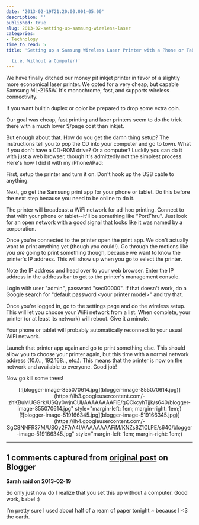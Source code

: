 ```yaml
---
date: '2013-02-19T21:20:00.001-05:00'
description: ''
published: true
slug: 2013-02-setting-up-samsung-wireless-laser
categories:
- Technology
time_to_read: 5
title: 'Setting up a Samsung Wireless Laser Printer with a Phone or Tablet

  (i.e. Without a Computer)'
---
```


We have finally ditched our money pit inkjet printer in favor of a slightly more economical laser printer. We opted for a very cheap, but capable Samsung ML-2165W. It's monochrome, fast, and supports wireless connectivity. 

If you want builtin duplex or color be prepared to drop some extra coin.

Our goal was cheap, fast printing and laser printers seem to do the trick there with a much lower $/page cost than inkjet.

But enough about that. How do you get the damn thing setup? The instructions tell you to pop the CD into your computer and go to town. What if you don't have a CD-ROM drive? Or a computer? Luckily you can do it with just a web browser, though it's admittedly not the simplest process. Here's how I did it with my iPhone/iPad:

First, setup the printer and turn it on. Don't hook up the USB cable to anything.

Next, go get the Samsung print app for your phone or tablet. Do this before the next step because you need to be online to do it.

The printer will broadcast a WiFi network for ad-hoc printing. Connect to that with your phone or tablet--it'll be something like "PortThru". Just look for an open network with a good signal that looks like it was named by a corporation.

Once you're connected to the printer open the print app. We don't actually want to print anything yet (though you could!). Go through the motions like you *are* going to print something though, because we want to know the printer's IP address. This will show up when you go to select the printer.

Note the IP address and head over to your web browser. Enter the IP address in the address bar to get to the printer's management console.

Login with user "admin", password "sec00000". If that doesn't work, do a Google search for "default password &lt;your printer model&gt;" and try that.

Once you're logged in, go to the settings page and do the wireless setup. This will let you choose your WiFi network from a list. When complete, your printer (or at least its network) will reboot. Give it a minute.

Your phone or tablet will probably automatically reconnect to your usual WiFi network.

Launch that printer app again and go to print something else. This should allow you to choose your printer again, but this time with a normal network address (10.0.*.*, 192.168.*.*, etc.). This means that the printer is now on the network and available to everyone. Good job!

Now go kill some trees! 

<div class="separator" style="clear: both; text-align: center;">[![blogger-image-855070614.jpg](blogger-image-855070614.jpg)](https://lh3.googleusercontent.com/-zhKBuMUGGrk/USQy0wjnCUI/AAAAAAAAFiE/gQCkcyhTjjk/s640/blogger-image-855070614.jpg" style="margin-left: 1em; margin-right: 1em;)</div> 

<div class="separator" style="clear: both; text-align: center;">[![blogger-image-519166345.jpg](blogger-image-519166345.jpg)](https://lh4.googleusercontent.com/-SgC8NNFR37M/USQy2F7rA4I/AAAAAAAAFiM/KNZs8Z1CLPE/s640/blogger-image-519166345.jpg" style="margin-left: 1em; margin-right: 1em;)</div>

---

## 1 comments captured from [original post](https://blog.wassupy.com/2013/02/setting-up-samsung-wireless-laser.html) on Blogger

**Sarah said on 2013-02-19**

So only just now do I realize that you set this up without a computer.  Good work, babe! :)

I'm pretty sure I used about half of a ream of paper tonight ~ because I &lt;3 the earth.

